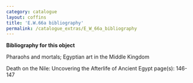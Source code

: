 ```yaml
---
category: catalogue
layout: coffins
title: 'E.W.66a bibliography'
permalink: /catalogue_extras/E_W_66a_bibliography
---
```


**Bibliography for this object**



Pharaohs and mortals; Egyptian art in the Middle Kingdom

Death on the Nile: Uncovering the Afterlife of Ancient Egypt page(s): 146-147

